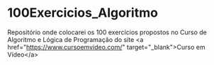 # 100Exercicios_Algoritmo
Repositório onde colocarei os 100 exercícios propostos no Curso de Algoritmo e Lógica de Programação do site &lt;a href="https://www.cursoemvideo.com/" target="_blank">Curso em Vídeo&lt;/a>

